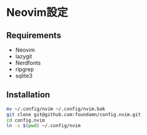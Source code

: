 # Neovim設定

## Requirements
- Neovim
- lazygit
- Nerdfonts
- ripgrep
- sqlite3

## Installation
```sh
mv ~/.config/nvim ~/.config/nvim.bak
git clone git@github.com:foundamn/config.nvim.git
cd config.nvim
ln -s $(pwd) ~/.config/nvim
```
